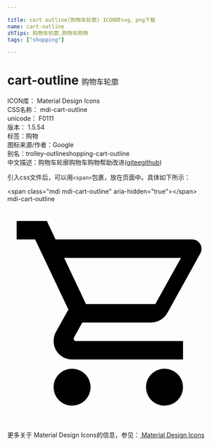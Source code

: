 ```yaml
---

title: cart outline(购物车轮廓) ICON转svg、png下载
name: cart-outline
zhTips: 购物车轮廓,购物车购物
tags: ["shopping"]

---
```


# cart-outline  <small style="font-size: 60%;font-weight: 100">购物车轮廓</small>


<div class="detail-page">
<p>
<span>
ICON库：
<span class="badge-secondary badge">Material Design Icons</span> 
</span>
<br/>
<span>
CSS名称：
<span class="badge-secondary badge">mdi-cart-outline</span> 
</span>
<br/>
<span>
unicode：
<span class="badge-secondary badge">F0111</span> 
<copy-btn content='F0111' btn-title=""></copy-btn>
<copy-btn :content='String.fromCodePoint(parseInt("F0111", 16))' btn-title="复制U"></copy-btn>
</span>
<br/>
<span>
版本：
<span class="badge-secondary badge">1.5.54</span> 
</span><br/><span>标签：<span class="badge-light badge"><router-link to="/tags/shopping.html">购物</router-link></span></span>
<br/>
<span>图标来源/作者：<span class="badge-light badge">Google</span></span> 
<br/>
<span>别名：<span class="badge-light badge">trolley-outline</span><span class="badge-light badge">shopping-cart-outline</span></span><br/><span class="zh-detail">中文描述：<span class="badge-primary badge">购物车轮廓</span><span class="badge-primary badge">购物车购物</span><span class="help-link"><span>帮助改进</span>(<a href="https://gitee.com/liuwave/icon-helper/edit/master/json/material/cart-outline.json" target="_blank" rel="noopener noreferrer">gitee</a><a href="https://github.com/liuwave/icon-helper/edit/master/json/material/cart-outline.json" target="_blank" rel="noopener noreferrer">github</a></span>)</span><br/>
</p>
</div>
<div class="alert alert-dark">
  <i class="mdi mdi-cart-outline mdi-48px"></i>
  <i class="mdi mdi-cart-outline mdi-36px"></i>
  <i class="mdi mdi-cart-outline mdi-24px"></i>
  <i class="mdi mdi-cart-outline mdi-18px"></i>
</div>
<div>
  <p>引入css文件后，可以用<code>&lt;span&gt;</code>包裹，放在页面中。具体如下所示：    
  </p>
  <div class="alert alert-primary" style="font-size: 14px">
    &lt;span class="mdi mdi-cart-outline" aria-hidden="true"&gt;&lt;/span&gt;
    <copy-btn content='<span class="mdi mdi-cart-outline" aria-hidden="true"></span>'></copy-btn>
  </div>
  <div class="alert alert-secondary">
    <i class="mdi mdi-cart-outline"
    style="font-size: 24px"
    aria-hidden="true"></i> mdi-cart-outline
    <copy-btn content="mdi-cart-outline" btn-title="复制图标名称"></copy-btn>
  </div>
</div>
<div id="svg" class="svg-wrap">
<svg xmlns="http://www.w3.org/2000/svg" viewBox="0 0 24 24"><path d="M17,18A2,2 0 0,1 19,20A2,2 0 0,1 17,22C15.89,22 15,21.1 15,20C15,18.89 15.89,18 17,18M1,2H4.27L5.21,4H20A1,1 0 0,1 21,5C21,5.17 20.95,5.34 20.88,5.5L17.3,11.97C16.96,12.58 16.3,13 15.55,13H8.1L7.2,14.63L7.17,14.75A0.25,0.25 0 0,0 7.42,15H19V17H7C5.89,17 5,16.1 5,15C5,14.65 5.09,14.32 5.24,14.04L6.6,11.59L3,4H1V2M7,18A2,2 0 0,1 9,20A2,2 0 0,1 7,22C5.89,22 5,21.1 5,20C5,18.89 5.89,18 7,18M16,11L18.78,6H6.14L8.5,11H16Z" /></svg>
</div>
<detail full-name='mdi-cart-outline'></detail>
    
<div><p>更多关于 Material Design Icons的信息，参见：<a target="_blank" href="https://iconhelper.cn/material.html"> Material Design Icons</a>
</p></div>
